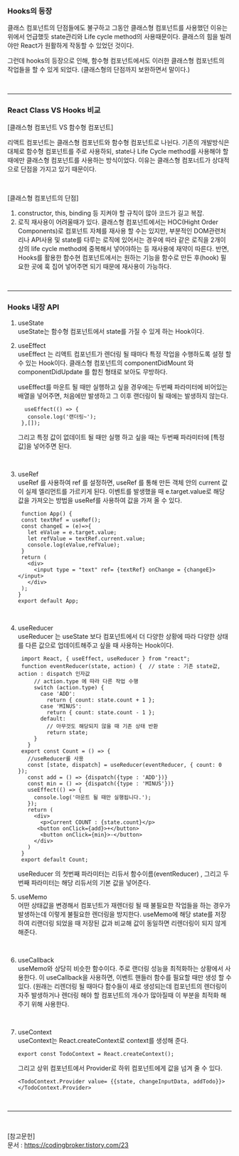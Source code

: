 
<br/>

### Hooks의 등장

  클래스 컴포넌트의 단점들에도 불구하고 그동안 클래스형 컴포넌트를 사용했던 이유는 위에서 언급했듯 state관리와 Life cycle method의 사용때문이다. 클래스의 힘을 빌려야만 React가 원활하게 작동할 수 있었던 것이다.

  그런데 hooks의 등장으로 인해, 함수형 컴포넌트에서도 이러한 클래스형 컴포넌트의 작업들을 할 수 있게 되었다.
  (클래스형의 단점까지 보완하면서 말이다.)

<br/>

---

### React Class VS Hooks 비교
 

[클래스형 컴포넌트 VS 함수형 컴포넌트]

리액트 컴포넌트는 클래스형 컴포넌트와 함수형 컴포넌트로 나뉜다.
기존의 개발방식은 대체로 함수형 컴포넌트를 주로 사용하되, state나 Life Cycle method를 사용해야 할때에만 클래스형 컴포넌트를 사용하는 방식이었다.
이유는 클래스형 컴포너트가 상대적으로 단점을 가지고 있기 때문이다. 

 
<br/>

[클래스형 컴포넌트의 단점]
1. constructor, this, binding 등 지켜야 할 규칙이 많아 코드가 길고 복잡.
2. 로직 재사용이 어려울때가 있다. 
    클래스형 컴포넌트에서는 HOC(Hight Order Components)로 컴포넌트 자체를 재사용 할 수는 있지만, 
    부분적인 DOM관련처리나 API사용 및 state를 다루는 로직에 있어서는 경우에 따라 같은 로직을 2개이상의 life cycle method에 중복해서 넣어야하는 등 재사용에 재약이 따른다.
    반면, Hooks를 활용한 함수현 컴포넌트에서는 원하는 기능을 함수로 만든 후(hook) 필요한 곳에 훅 집어 넣어주면 되기 때문에 재사용이 가능하다. 

<br/>

---

### Hooks 내장 API

1. useState <br/>
    useState는 함수형 컴포넌트에서 state를 가질 수 있게 하는 Hook이다.
2. useEffect <br/>
    useEffect 는 리액트 컴포넌트가 렌더링 될 때마다 특정 작업을 수행하도록 설정 할 수 있는 Hook이다.
    클래스형 컴포넌트의 componentDidMount 와 componentDidUpdate 를 합친 형태로 보아도 무방하다. 
    
    useEffect를 마운트 될 때만 실행하고 싶을 경우에는 두번째 파라미터에 비어있는 배열을 넣어주면, 처음에만 발생하고 그 이후 랜더링이 될 때에는 발생하지 않는다. 
    
         useEffect(() => {
          console.log('랜더링~');
        },[]);

    그리고 특정 값이 없데이트 될 때만 실행 하고 싶을 때는 두번째 파라미터에 [특정값]을 넣어주면 된다.

<br/>

3. useRef <br/>
    useRef 를 사용하여 ref 를 설정하면, useRef 를 통해 만든 객체 안의 current 값이 실제 엘리먼트를 가르키게 된다.
    이벤트를 발생했을 때 e.target.value로 해당 값을 가져오는 방법을 useRef를 사용하여 값을 가져 올 수 있다.
    
        function App() {
        const textRef = useRef();
        const changeE = (e)=>{
          let eValue = e.target.value;
          let refValue = textRef.current.value;
          console.log(eValue,refValue);
        }
        return (
          <div>
            <input type = "text" ref= {textRef} onChange = {changeE}></input>
          </div>
        );
       }
       export default App;


<br/>



4. useReducer <br/>
   useReducer 는 useState 보다 컴포넌트에서 더 다양한 상황에 따라 다양한 상태를 다른 값으로 업데이트해주고 싶을 때 사용하는 Hook이다.
   
        import React, { useEffect, useReducer } from "react";
        function eventReducer(state, action) {  // state : 기존 state값, action : dispatch 인자값
            // action.type 에 따라 다른 작업 수행
            switch (action.type) {
              case 'ADD':
                return { count: state.count + 1 };
              case 'MINUS':
                return { count: state.count - 1 };
              default:
                // 아무것도 해당되지 않을 때 기존 상태 반환
                return state;
            }
          }
        export const Count = () => {
          //useReducer를 사용
          const [state, dispatch] = useReducer(eventReducer, { count: 0 });
          const add = () => {dispatch({type : 'ADD'})}
          const min = () => {dispatch({type : 'MINUS'})}
          useEffect(() => {
            console.log('마운트 될 때만 실행됩니다.');
          });
          return (
            <div>
              <p>Current COUNT : {state.count}</p>
             <button onClick={add}>+</button>
              <button onClick={min}>-</button>
            </div>
          )
        }
        export default Count;
  
      useReducer 의 첫번째 파라미터는 리듀서 함수이름(eventReducer) , 그리고 두번째 파라미터는 해당 리듀서의 기본 값을 넣어준다.
  
  
  
5. useMemo <br/>
   어떤 상태값을 변경해서 컴포넌트가 재렌더링 될 때 불필요한 작업들을 하는 경우가 발생하는데 이렇게 불필요한 렌더링을 방지한다.
   useMemo에 해당 state를 저장하여 리랜더링 되었을 때 저장된 값과 비교해 값이 동일하면 리렌더링이 되지 않게 해준다. 

<br/>

6. useCallback <br/>
   useMemo와 상당히 비슷한 함수이다. 주로 랜더링 성능을 최적화하는 상황에서 사용한다. 
   이 useCallback을 사용하면, 이벤트 핸들러 함수를 필요할 때만 생성 할 수 있다.
   (원래는 리렌더링 될 때마다 함수들이 새로 생성되는데 컴포넌트의 렌더링이 자주 발생하거나 렌더링 해야 할 컴포넌트의 개수가 많아질때 이 부분을 최적화 해주기 위해 사용한다.
   
<br/>

7. useContext <br/>
   useContext는 React.createContext로 context를 생성해 준다. 
   
       export const TodoContext = React.createContext();
       
   그리고 상위 컴포넌트에서 Provider로 하위 컴포넌트에게 값을 넘겨 줄 수 있다. 
  
       <TodoContext.Provider value= {{state, changeInputData, addTodo}}>
       </TodoContext.Provider>

  
 <br/>
  
---

<br/>

[참고문헌] <br/>
문서 : https://codingbroker.tistory.com/23
